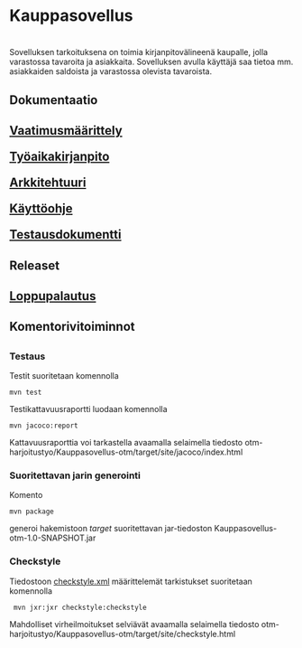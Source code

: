 # <h1>Kauppasovellus<h1>

Sovelluksen tarkoituksena on toimia kirjanpitovälineenä kaupalle, jolla varastossa tavaroita ja asiakkaita. Sovelluksen avulla käyttäjä saa tietoa mm. asiakkaiden saldoista ja varastossa olevista tavaroista. 

<h2>Dokumentaatio<h2>

[Vaatimusmäärittely](https://github.com/Kallmark/otm-harjoitustyo/blob/master/dokumentointi/vaatimusmaarittely.md)

[Työaikakirjanpito](https://github.com/Kallmark/otm-harjoitustyo/blob/master/dokumentointi/tyoaikakirjanpito.md)

[Arkkitehtuuri](https://github.com/Kallmark/otm-harjoitustyo/blob/master/dokumentointi/arkkitehtuuri.md)

[Käyttöohje](https://github.com/Kallmark/otm-harjoitustyo/blob/master/dokumentointi/kaytto-ohje.md)

[Testausdokumentti](https://github.com/Kallmark/otm-harjoitustyo/blob/master/dokumentointi/testaus.md)

<h2>Releaset<h2>

[Loppupalautus](https://github.com/Kallmark/otm-harjoitustyo/releases/tag/Loppupalautus)

<h2>Komentorivitoiminnot<h2>

### Testaus

Testit suoritetaan komennolla

```
mvn test
```

Testikattavuusraportti luodaan komennolla

```
mvn jacoco:report
```

Kattavuusraporttia voi tarkastella avaamalla selaimella tiedosto otm-harjoitustyo/Kauppasovellus-otm/target/site/jacoco/index.html

### Suoritettavan jarin generointi

Komento

```
mvn package
```

generoi hakemistoon _target_ suoritettavan jar-tiedoston Kauppasovellus-otm-1.0-SNAPSHOT.jar


### Checkstyle

Tiedostoon [checkstyle.xml](https://github.com/Kallmark/otm-harjoitustyo/blob/master/Kauppasovellus-otm/checkstyle.xml) määrittelemät tarkistukset suoritetaan komennolla

```
 mvn jxr:jxr checkstyle:checkstyle
```

Mahdolliset virheilmoitukset selviävät avaamalla selaimella tiedosto otm-harjoitustyo/Kauppasovellus-otm/target/site/checkstyle.html
